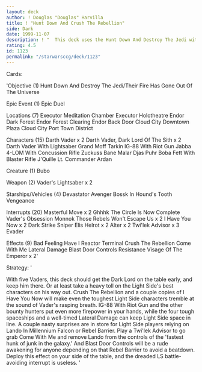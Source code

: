 ```yaml
---
layout: deck
author: ! Douglas "Douglas" Harvilla
title: ! "Hunt Down And Crush The Rebellion"
side: Dark
date: 1999-11-07
description: ! "  This deck uses the Hunt Down And Destroy The Jedi with a few premium cards from Enhanced Cloud City to counter a variety of threats.  Very focused and mean."
rating: 4.5
id: 1123
permalink: "/starwarsccg/deck/1123"
---
```

Cards: 

'Objective (1)
Hunt Down And Destroy The Jedi/Their Fire Has Gone Out Of The Universe

Epic Event (1)
Epic Duel

Locations (7)
Executor Meditation Chamber
Executor Holotheatre
Endor Dark Forest
Endor Forest Clearing
Endor Back Door
Cloud City Downtown Plaza
Cloud City Port Town District

Characters (15)
Darth Vader x 2
Darth Vader, Dark Lord Of The Sith x 2
Darth Vader With Lightsaber
Grand Moff Tarkin
IG-88 With Riot Gun
Jabba
4-LOM With Concussion Rifle
Zuckuss
Bane Malar
Djas Puhr
Boba Fett With Blaster Rifle
J'Quille
Lt. Commander Ardan

Creature (1)
Bubo

Weapon (2)
Vader's Lightsaber x 2

Starships/Vehicles (4)
Devastator
Avenger
Bossk In Hound's Tooth
Vengeance

Interrupts (20)
Masterful Move x 2
Ghhhk
The Circle Is Now Complete
Vader's Obsession
Monnok
Those Rebels Won't Escape Us x 2
I Have You Now x 2
Dark Strike
Sniper
Elis Helrot x 2
Alter x 2
Twi'lek Advisor x 3
Evader

Effects (9)
Bad Feeling Have I
Reactor Terminal
Crush The Rebellion
Come With Me
Lateral Damage
Blast Door Controls
Resistance
Visage Of The Emperor x 2'

Strategy: '

  With five Vaders, this deck should get the Dark Lord on the table early, and keep him there.  Or at least take a heavy toll on the Light Side's best characters on his way out.  Crush The Rebellion and a couple copies of I Have You Now will make even the toughest Light Side characters tremble at the sound of Vader's rasping breath.
  IG-88 With Riot Gun and the other bounty hunters put even more firepower in your hands, while the four tough spaceships and a well-timed Lateral Damage can keep Light Side space in line.
  A couple nasty surprises are in store for Light Side players relying on Lando In Millennium Falcon or Rebel Barrier.	Play a Twi'lek Advisor to go grab Come With Me and remove Lando from the controls of the 'fastest hunk of junk in the galaxy.'  And Blast Door Controls will be a rude awakening for anyone depending on that Rebel Barrier to avoid a beatdown.  Deploy this effect on your side of the table, and the dreaded LS battle-avoiding interrupt is useless.
'
